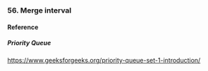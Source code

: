 ### 56. Merge interval
#### Reference
##### Priority Queue
https://www.geeksforgeeks.org/priority-queue-set-1-introduction/

